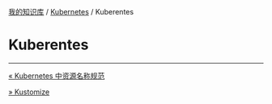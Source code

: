 [我的知识库](../README.md) / [Kubernetes](zz_generated_mdi.md) / Kuberentes

# Kuberentes



---
[« Kubernetes 中资源名称规范](kubernetes-naming-constraints.md)

[» Kustomize](kustomize.md)
